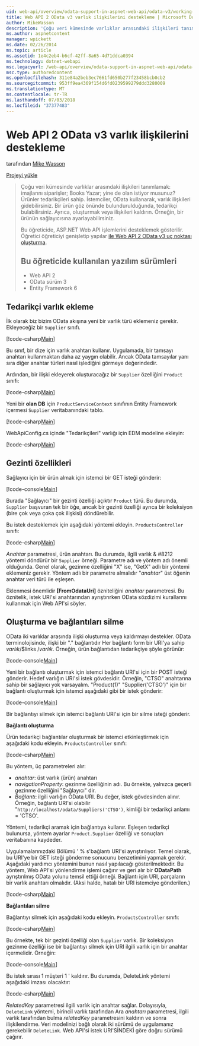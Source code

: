 ```yaml
---
uid: web-api/overview/odata-support-in-aspnet-web-api/odata-v3/working-with-entity-relations
title: Web API 2 OData v3 varlık ilişkilerini destekleme | Microsoft Docs
author: MikeWasson
description: 'Çoğu veri kümesinde varlıklar arasındaki ilişkileri tanımlamak: imajlarını siparişler; Books Yazar; yine de olan istiyor musunuz? Ürünler tedarikçileri sahip. OData kullanarak istemcileri üzerinden gidebilirsiniz...'
ms.author: aspnetcontent
manager: wpickett
ms.date: 02/26/2014
ms.topic: article
ms.assetid: 1e4c2eb4-b6cf-42ff-8a65-4d71ddca0394
ms.technology: dotnet-webapi
msc.legacyurl: /web-api/overview/odata-support-in-aspnet-web-api/odata-v3/working-with-entity-relations
msc.type: authoredcontent
ms.openlocfilehash: 311e84a2beb3ec7661fd650b277f23458bcb0cb2
ms.sourcegitcommit: 953ff9ea4369f154d6fd0239599279ddd3280009
ms.translationtype: MT
ms.contentlocale: tr-TR
ms.lasthandoff: 07/03/2018
ms.locfileid: "37377483"
---
```

<a name="supporting-entity-relations-in-odata-v3-with-web-api-2"></a>Web API 2 OData v3 varlık ilişkilerini destekleme
====================
tarafından [Mike Wasson](https://github.com/MikeWasson)

[Projeyi yükle](http://code.msdn.microsoft.com/ASPNET-Web-API-OData-cecdb524)

> Çoğu veri kümesinde varlıklar arasındaki ilişkileri tanımlamak: imajlarını siparişler; Books Yazar; yine de olan istiyor musunuz? Ürünler tedarikçileri sahip. İstemciler, OData kullanarak, varlık ilişkileri gidebilirsiniz. Bir ürün göz önünde bulundurulduğunda, tedarikçi bulabilirsiniz. Ayrıca, oluşturmak veya ilişkileri kaldırın. Örneğin, bir ürünün sağlayıcısına ayarlayabilirsiniz.
> 
> Bu öğreticide, ASP.NET Web API işlemlerini desteklemek gösterilir. Öğretici öğreticiyi genişletip yapılar [ile Web API 2 OData v3 uç noktası oluşturma](creating-an-odata-endpoint.md).
> 
> ## <a name="software-versions-used-in-the-tutorial"></a>Bu öğreticide kullanılan yazılım sürümleri
> 
> 
> - Web API 2
> - OData sürüm 3
> - Entity Framework 6


## <a name="add-a-supplier-entity"></a>Tedarikçi varlık ekleme

İlk olarak biz bizim OData akışına yeni bir varlık türü eklemeniz gerekir. Ekleyeceğiz bir `Supplier` sınıfı.

[!code-csharp[Main](working-with-entity-relations/samples/sample1.cs)]

Bu sınıf, bir dize için varlık anahtarı kullanır. Uygulamada, bir tamsayı anahtarı kullanmaktan daha az yaygın olabilir. Ancak OData tamsayılar yanı sıra diğer anahtar türleri nasıl işlediğini görmeye değerindedir.

Ardından, bir ilişki ekleyerek oluşturacağız bir `Supplier` özelliğini `Product` sınıfı:

[!code-csharp[Main](working-with-entity-relations/samples/sample2.cs)]

Yeni bir **olan DB** için `ProductServiceContext` sınıfının Entity Framework içermesi `Supplier` veritabanındaki tablo.

[!code-csharp[Main](working-with-entity-relations/samples/sample3.cs?highlight=9)]

WebApiConfig.cs içinde "Tedarikçileri" varlığı için EDM modeline ekleyin:

[!code-csharp[Main](working-with-entity-relations/samples/sample4.cs?highlight=4)]

## <a name="navigation-properties"></a>Gezinti özellikleri

Sağlayıcı için bir ürün almak için istemci bir GET isteği gönderir:

[!code-console[Main](working-with-entity-relations/samples/sample5.cmd)]

Burada "Sağlayıcı" bir gezinti özelliği açıktır `Product` türü. Bu durumda, `Supplier` başvuran tek bir öğe, ancak bir gezinti özelliği ayrıca bir koleksiyon (bire çok veya çoka çok ilişkisi) döndürebilir.

Bu istek desteklemek için aşağıdaki yöntemi ekleyin. `ProductsController` sınıfı:

[!code-csharp[Main](working-with-entity-relations/samples/sample6.cs)]

*Anahtar* parametresi, ürün anahtarı. Bu durumda, ilgili varlık & #8212 yöntemi döndürür bir `Supplier` örneği. Parametre adı ve yöntem adı önemli olduğunda. Genel olarak, gezinme özelliğini "X" ise, "GetX" adlı bir yöntemi eklemeniz gerekir. Yöntem adlı bir parametre almalıdır "*anahtar*" üst öğenin anahtar veri türü ile eşleşen.

Eklenmesi önemlidir **[FromOdataUri]** özniteliğini *anahtar* parametresi. Bu öznitelik, istek URI'si anahtarından ayrıştırırken OData sözdizimi kurallarını kullanmak için Web API'si söyler.

## <a name="creating-and-deleting-links"></a>Oluşturma ve bağlantıları silme

OData iki varlıklar arasında ilişki oluşturma veya kaldırmayı destekler. OData terminolojisinde, ilişki bir "." bağlantıdır Her bağlantı form bir URI'ya sahip *varlık*/$links /*varlık*. Örneğin, ürün bağlantıdan tedarikçiye şöyle görünür:

[!code-console[Main](working-with-entity-relations/samples/sample7.cmd)]

Yeni bir bağlantı oluşturmak için istemci bağlantı URI'si için bir POST isteği gönderir. Hedef varlığın URI'si istek gövdesidir. Örneğin, "CTSO" anahtarına sahip bir sağlayıcı yok varsayalım. "Product(1)" "Supplier('CTSO')" için bir bağlantı oluşturmak için istemci aşağıdaki gibi bir istek gönderir:

[!code-console[Main](working-with-entity-relations/samples/sample8.cmd)]

Bir bağlantıyı silmek için istemci bağlantı URI'si için bir silme isteği gönderir.

**Bağlantı oluşturma**

Ürün tedarikçi bağlantılar oluşturmak bir istemci etkinleştirmek için aşağıdaki kodu ekleyin. `ProductsController` sınıfı:

[!code-csharp[Main](working-with-entity-relations/samples/sample9.cs)]

Bu yöntem, üç parametreleri alır:

- *anahtar*: üst varlık (ürün) anahtarı
- *navigationProperty*: gezinme özelliğinin adı. Bu örnekte, yalnızca geçerli gezinme özelliğini "Sağlayıcı" dir.
- *Bağlantı*: ilgili varlığın OData URI. Bu değer, istek gövdesinden alınır. Örneğin, bağlantı URI'si olabilir "`http://localhost/odata/Suppliers('CTSO')`, kimliği bir tedarikçi anlamı = 'CTSO'.

Yöntemi, tedarikçi aramak için bağlantıya kullanır. Eşleşen tedarikçi bulunursa, yöntem ayarlar `Product.Supplier` özelliği ve sonuçları veritabanına kaydeder.

Uygulamalarınızdaki Bölümü ' % s'bağlantı URI'si ayrıştırılıyor. Temel olarak, bu URI'ye bir GET isteği gönderme sonucunu benzetimini yapmak gerekir. Aşağıdaki yardımcı yöntemini bunun nasıl yapılacağı gösterilmektedir. Bu yöntem, Web API'si yönlendirme işlemi çağırır ve geri alır bir **ODataPath** ayrıştırılmış OData yolunu temsil ettiği örneği. Bağlantı için URI, parçaların bir varlık anahtarı olmalıdır. (Aksi halde, hatalı bir URI istemciye gönderilen.)

[!code-csharp[Main](working-with-entity-relations/samples/sample10.cs)]

**Bağlantıları silme**

Bağlantıyı silmek için aşağıdaki kodu ekleyin. `ProductsController` sınıfı:

[!code-csharp[Main](working-with-entity-relations/samples/sample11.cs)]

Bu örnekte, tek bir gezinti özelliği olan `Supplier` varlık. Bir koleksiyon gezinme özelliği ise bir bağlantıyı silmek için URI ilgili varlık için bir anahtar içermelidir. Örneğin:

[!code-console[Main](working-with-entity-relations/samples/sample12.cmd)]

Bu istek sırası 1 müşteri 1 ' kaldırır. Bu durumda, DeleteLink yöntemi aşağıdaki imzası olacaktır:

[!code-csharp[Main](working-with-entity-relations/samples/sample13.cs)]

*RelatedKey* parametresi ilgili varlık için anahtar sağlar. Dolayısıyla, `DeleteLink` yöntemi, birincil varlık tarafından Ara *anahtarı* parametresi, ilgili varlık tarafından bulma *relatedKey* parametresini kaldırın ve sonra ilişkilendirme. Veri modelinizi bağlı olarak iki sürümü de uygulamanız gerekebilir `DeleteLink`. Web API'si istek URI'SİNDEKİ göre doğru sürümü çağırır.
